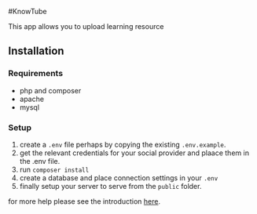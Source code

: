 #KnowTube

This app allows you to upload learning resource
## Installation
### Requirements
 - php and composer
 - apache
 - mysql

### Setup

1. create a `.env` file perhaps by copying the existing `.env.example`.
2. get the relevant credentials for your social provider and plaace them
   in the .env file.
2. run `composer install`
3. create a database and place connection settings in your `.env`
4. finally setup your server to serve from the `public` folder.

for more help please see the introduction [here](http://laravel.com/docs/5.1#installation).